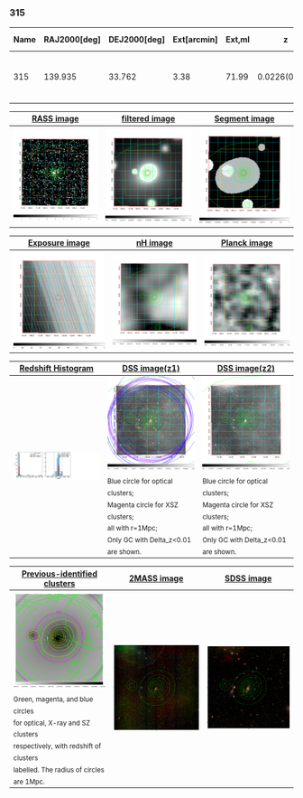 <div STYLE="page-break-after: always;"></div>

### 315

|Name|RAJ2000[deg]|DEJ2000[deg] |Ext[arcmin]| Ext,ml | z | z_src| C|GC(XSZ,Delta_z<0.01)| GC(OPT,Delta_z<0.01)|GC| R_sig[arcmin] | R500[arcmin] | R500[Mpc]| CRsig[c/s] | CR500[c/s] |L500[1E44 erg/s]|F500[1E-12 erg/s/cm^2]| M500[1E14 Msun]|Tx[keV]|Cnt_sig|Beta|Rc[arcmin]|Comment|Alias|
|---|---|---|---|---|---|------|---|--------|---------|----------|---|---|---|---|---|---|---|---|---|---|---|---|---|---|
|315| 139.935| 33.762| 3.38| 71.99| 0.0226(0.005)| z1, z_xsz| B| L03, MCXC| A, N| A, F20, L03, MCXC, N, SPI| 20.750| 19.796| 0.542| 0.360(0.066)| 0.357(0.065)| 0.066(0.009)| 5.713(0.775)| 0.46(0.03)| 1.34(0.06)| 154.0| 0.538(-0.024+0.033)| 3.050(-0.446+0.581)| -| k415|

|[RASS image](../image/315/315_img.pdf)|[filtered image](../image/315/315_fil.pdf)|[Segment image](../image/315/315_seg.pdf)|
|-------------------|--------------------|-------------------|
| <img src="../image/315/315_img.png" width="300">  | <img src="../image/315/315_fil.png" width="300">   | <img src="../image/315/315_seg.png" width="300">  |

|[Exposure image](../image/315/315_mex.pdf)| [nH image](../image/315/315_nh.pdf)| [Planck image](../image/315/315_p.pdf)|
|-------------------|--------------------|-------------------|
|<img src="../image/315/315_mex.png" width="300">   | <img src="../image/315/315_nh.png" width="300">    | <img src="../image/315/315_p.png" width="300"> |

|[Redshift Histogram](../image/315/315_zg.pdf) | [DSS image(z1)](../image/315/315_dss_z1.pdf)      |  [DSS image(z2)](../image/315/315_dss_z2.pdf)    |
|-------------------|--------------------|-------------------|
|<img src="../image/315/315_zg.png" width="300"> |<img src="../image/315/315_dss_z1.png" width="300"> <sub><br>Blue circle for optical clusters; <br>Magenta circle for XSZ clusters; <br>all with r=1Mpc; <br>Only GC with Delta_z<0.01 are shown. </sub>| <img src="../image/315/315_dss_z2.png" width="300"><sub><br>Blue circle for optical clusters; <br>Magenta circle for XSZ clusters; <br>all with r=1Mpc; <br>Only GC with Delta_z<0.01 are shown. </sub> |

|[Previous-identified clusters](../image/315/315_gc.pdf) | [2MASS image](../image/315/315_2mass.pdf)      |[SDSS image](../image/315/315_sdss.pdf)   |
|-------------------|-------------------|-------------------|
|<img src=../image/315/315_gc.png width="300"> <br><sub>Green, magenta, and blue circles <br>for optical, X-ray and SZ clusters <br>respectively, with redshift of clusters <br>labelled. The radius of circles <br>are 1Mpc.</sub>|<img src="../image/315/315_2mass.png" width="300">  | <img src="../image/315/315_sdss.png" width="300">  |




